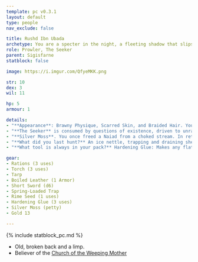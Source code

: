 ```yaml
---
template: pc v0.3.1
layout: default
type: people
nav_exclude: false

title: Rushd Ibn Ubada
archetype: You are a specter in the night, a fleeting shadow that slips by its prey, unseen. Each kill is a test of cunning and animal determination, a contest between life and death. You know that one day you will lose. You look forward to it.
role: Prowler, The Seeker
parent: Sigisfarne
statblock: false

image: https://i.imgur.com/QfyeMKK.png

str: 10
dex: 3
wil: 11

hp: 5
armour: 1

details:
- "**Appearance**: Brawny Physique, Scarred Skin, and Braided Hair. Your Face is Rakish, your Speech Gravelly. You have Soiled Clothing. You are Disciplined and Craven. You are 50 years old."
- "**The Seeker** is consumed by questions of existence, driven to unravel the mysteries of the past and present before time slips away. They delve into forgotten ruins, dissecting enigmas to uncover truths no one else dares to seek."
- "**Silver Moss**. You once freed a Naiad from a choked stream. In return, it gave you some Silver Moss (petty). Swallow it near water and the creature will come, once, to repay its debt."
- "**What did you last hunt?** An ice nettle, trapping and draining sheep. You lost your commission when the fungus you introduced killed half the flock. Take a Rime Seed (1 use). It freezes any body of water, no matter the size. Don't eat it."
- "**What tool is always in your pack?** Hardening Glue: Makes any flat material (cloth, leather, sand) as hard as stone. Expensive (20gp a bottle, 3 uses)."

gear:
- Rations (3 uses)
- Torch (3 uses)
- Tarp
- Boiled Leather (1 Armor)
- Short Sword (d6)
- Spring-Loaded Trap
- Rime Seed (1 uses)
- Hardening Glue (3 uses)
- Silver Moss (petty)
- Gold 13

---
```


{% include statblock_pc.md %}

- Old, broken back and a limp.
- Believer of the [Church of the Weeping Mother](../weepingMother.md)
